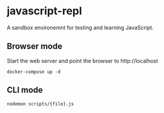 # javascript-repl
A sandbox environemnt for testing and learning JavaScript.

## Browser mode
Start the web server and point the browser to http://localhost
```
docker-compose up -d 
```

## CLI mode
```
nodemon scripts/{file}.js
```
